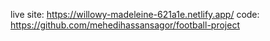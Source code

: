 live site: https://willowy-madeleine-621a1e.netlify.app/
code: https://github.com/mehedihassansagor/football-project
